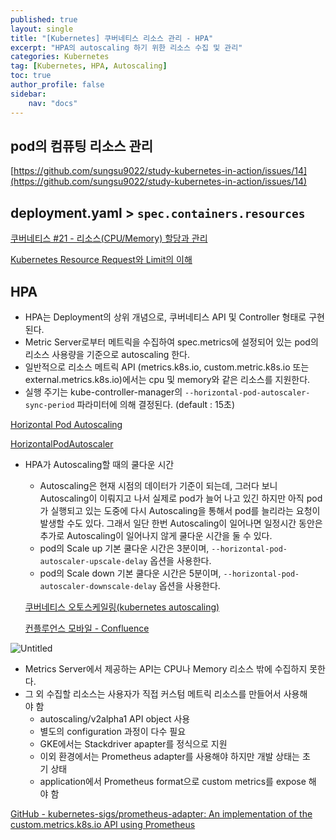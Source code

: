 ```yaml
---
published: true
layout: single
title: "[Kubernetes] 쿠버네티스 리소스 관리 - HPA"
excerpt: "HPA의 autoscaling 하기 위한 리소스 수집 및 관리"
categories: Kubernetes
tag: [Kubernetes, HPA, Autoscaling]
toc: true
author_profile: false
sidebar:
    nav: "docs"
---
```


## pod의 컴퓨팅 리소스 관리

[https://github.com/sungsu9022/study-kubernetes-in-action/issues/14](https://github.com/sungsu9022/study-kubernetes-in-action/issues/14)

## deployment.yaml > `spec.containers.resources`

[쿠버네티스 #21 - 리소스(CPU/Memory) 할당과 관리](https://bcho.tistory.com/1291)

[Kubernetes Resource Request와 Limit의 이해](https://itchain.wordpress.com/2018/05/16/kubernetes-resource-request-limit/)

## HPA

- HPA는 Deployment의 상위 개념으로, 쿠버네티스 API 및 Controller 형태로 구현된다.
- Metric Server로부터 메트릭을 수집하여 spec.metrics에 설정되어 있는 pod의 리소스 사용량을 기준으로 autoscaling 한다.
- 일반적으로 리소스 메트릭 API (metrics.k8s.io, custom.metric.k8s.io 또는 external.metrics.k8s.io)에서는 cpu 및 memory와 같은 리소스를 지원한다.
- 실행 주기는 kube-controller-manager의 `--horizontal-pod-autoscaler-sync-period` 파라미터에 의해 결정된다. (default : 15초)

[Horizontal Pod Autoscaling](https://kubernetes.io/ko/docs/tasks/run-application/horizontal-pod-autoscale/#%EB%A9%94%ED%8A%B8%EB%A6%AD-API%EB%A5%BC-%EC%9C%84%ED%95%9C-%EC%A7%80%EC%9B%90)

[HorizontalPodAutoscaler](https://kubernetes.io/docs/reference/kubernetes-api/workload-resources/horizontal-pod-autoscaler-v2/#HorizontalPodAutoscalerSpec)

- HPA가 Autoscaling할 때의 쿨다운 시간
    - Autoscaling은 현재 시점의 데이터가 기준이 되는데, 그러다 보니 Autoscaling이 이뤄지고 나서 실제로 pod가 늘어 나고 있긴 하지만 아직 pod가 실행되고 있는 도중에 다시 Autoscaling을 통해서 pod를 늘리라는 요청이 발생할 수도 있다. 그래서 일단 한번 Autoscaling이 일어나면 일정시간 동안은 추가로 Autoscaling이 일어나지 않게 쿨다운 시간을 둘 수 있다.
    - pod의 Scale up 기본 쿨다운 시간은 3분이며, `--horizontal-pod-autoscaler-upscale-delay` 옵션을 사용한다.
    - pod의 Scale down 기본 쿨다운 시간은 5분이며, `--horizontal-pod-autoscaler-downscale-delay` 옵션을 사용한다.
    
    [쿠버네티스 오토스케일링(kubernetes autoscaling)](https://arisu1000.tistory.com/27858)
    
    [컨플루언스 모바일 - Confluence](https://wiki.sansae.net/plugins/servlet/mobile?contentId=74477#content/view/74477)
    

![Untitled](kubernetes%20%E1%84%85%E1%85%B5%E1%84%89%E1%85%A9%E1%84%89%E1%85%B3%20%E1%84%80%E1%85%AA%E1%86%AB%E1%84%85%E1%85%B5%20850851e32c714758ad402f4a6532e705/Untitled.png)

- Metrics Server에서 제공하는 API는 CPU나 Memory 리소스 밖에 수집하지 못한다.
- 그 외 수집할 리소스는 사용자가 직접 커스텀 메트릭 리소스를 만들어서 사용해야 함
    - autoscaling/v2alpha1 API object 사용
    - 별도의 configuration 과정이 다수 필요
    - GKE에서는 Stackdriver apapter를 정식으로 지원
    - 이외 환경에서는 Prometheus adapter를 사용해야 하지만 개발 상태는 초기 상태
    - application에서 Prometheus format으로 custom metrics를 expose 해야 함

[GitHub - kubernetes-sigs/prometheus-adapter: An implementation of the custom.metrics.k8s.io API using Prometheus](https://github.com/kubernetes-sigs/prometheus-adapter)